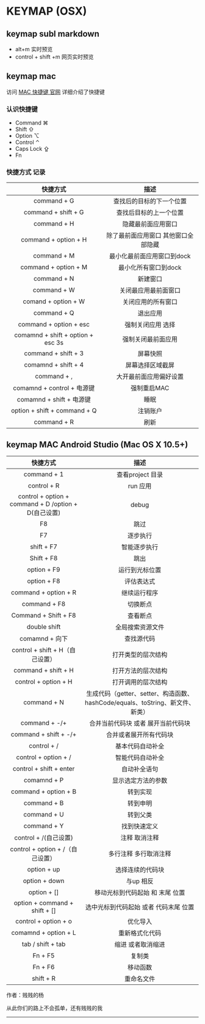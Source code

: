 # KEYMAP (OSX)

## keymap subl markdown  
- alt+m 实时预览
- control + shift +m 网页实时预览

## keymap mac

访问 [MAC 快捷键 官网][1] 详细介绍了快捷键

### 认识快捷键

- Command ⌘   
- Shift ⇧  
- Option ⌥
- Control ⌃
- Caps Lock ⇪
- Fn


###  快捷方式 记录

 快捷方式| 描述
 :---: | :---:
 command + G|查找后的目标的下一个位置 
 command + shift + G | 查找后目标的上一个位置
 command + H | 隐藏最前面应用窗口
 command + option + H | 除了最前面应用窗口 其他窗口全部隐藏
 command + M | 最小化最前面应用窗口到dock
 command + option + M | 最小化所有窗口到dock
 command + N | 新建窗口
 command + W | 关闭最应用最前面窗口
 comand + option + W | 关闭应用的所有窗口
 command + Q | 退出应用
 command + option + esc | 强制关闭应用 选择
 comamnd + shift + option + esc 3s| 强制关闭最前面应用
 command + shift + 3 | 屏幕快照
 comamnd + shift + 4 | 屏幕选择区域截屏
 command + , | 大开最前面应用偏好设置
 comamnd + control + 电源键 | 强制重启MAC
 comamnd + shift + 电源键 | 睡眠
 option + shift + command + Q | 注销账户
 command + R | 刷新
 


## keymap MAC Android Studio (Mac OS X 10.5+)

 快捷方式| 描述
 :---: | :---:
 command + 1 | 查看project 目录 
 control + R | run 应用
 control + option + command + D /option + D(自己设置)| debug  
 F8 | 跳过
 F7 | 逐步执行	
 shift + F7 | 智能逐步执行	
 Shift + F8 | 跳出
 option + F9 | 运行到光标位置
 option + F8 | 评估表达式
 command + option + R | 继续运行程序	
 command + F8 | 切换断点	
 Command + Shift + F8 | 查看断点
 double shift | 全局搜索资源文件
 comamnd + 向下 | 查找源代码
 control + shift + H（自己设置） | 打开类型的层次结构
 command + shift + H | 打开方法的层次结构
 control + option + H | 打开调用的层次结构
 command + N | 生成代码（getter、setter、构造函数、hashCode/equals、toString、新文件、新类）	
 command + -/+ | 合并当前代码块 或者 展开当前代码块
 command + shift + -/+ | 合并或者展开所有代码块
 control + / | 基本代码自动补全
 control + option + / | 智能代码自动补全
 control + shift + enter |  自动补全语句
 comamnd + P | 显示选定方法的参数
 command + option + B | 转到实现
 command + B | 转到申明
 command + U | 转到父类
 command + Y | 找到快速定义
 control + /(自己设置)  | 注释 取消注释
 control + option + /（自己设置） | 多行注释 多行取消注释
 option + up | 选择连续的代码块 
 option + down | 与up 相反
 option + [] | 移动光标到代码起始 和 末尾 位置
 option + command + shift + [] | 选中光标到代码起始 或者 代码末尾 位置
 control + option + o | 优化导入
 comamnd + option + L | 重新格式化代码
 tab / shift + tab | 缩进 或者取消缩进
 Fn + F5 | 复制类
 Fn + F6 | 移动函数
 shift + R | 重命名文件





 















  
作者：贱贱的杨

从此你们的路上不会孤单，还有贱贱的我



---------

[1]: https://support.apple.com/zh-cn/HT201236
[2]: http://www.macports.org/install.php
